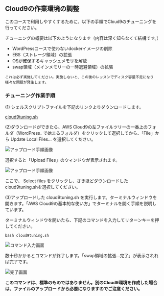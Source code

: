 ## Cloud9の作業環境の調整

このコースで利用しやすくするために、以下の手順でCloud9のチューニングを行ってください。

チューニングの概要は以下のようになります（内容は深く知らなくて結構です。）
- WordPressコースで使わないdockerイメージの削除
- EBS（ストレージ領域）の拡張
- OSが確保するキャッシュメモリを解放
- swap領域（メインメモリーの一時退避領域）の拡張

```
これは必ず実施してください。実施しないと、この後のレッスンでディスク容量不足になり様々な問題が発生します。
```


### チューニング作業手順

(1) シェルスクリプトファイルを下記のリンクよりダウンロードします。

[cloud9tuning.sh](shell/cloud9tuning.sh)

(2)ダウンロードができたら、AWS Cloud9の左ファイルツリーの一番上のフォルダ（WordPress_ で始まるフォルダ）をクリックして選択してから、「File」から Update Local Files... を選択してください。

![アップロード手順画像](https://techacademy.s3.amazonaws.com/bootcamp/lessons/orientation/cloud9_wordpress_4.png)

選択すると「Upload Files」のウィンドウが表示されます。

![アップロード手順画像](https://s3-ap-northeast-1.amazonaws.com/techacademy-bootcamp/pictures/428/original.png)

ここで、 Select files をクリックし、さきほどダウンロードしたcloud9tuning.shを選択してください。

(3)アップロードした cloud9tuning.sh を実行します。ターミナルウィンドウを開きます。「AWS Cloud9の基本的な使い方」でターミナルを開く手順を説明しています。

ターミナルウィンドウを開いたら、下記のコマンドを入力してリターンキーを押してください。

```
bash cloud9tuning.sh
```

![コマンド入力画面](https://i.gyazo.com/a23f71b4d83c0efdb7ebb0248d5d16b9.png)

数十秒かかるとコマンドが終了します。「swap領域の拡張...完了」が表示されれば完了です。

![完了画面](https://i.gyazo.com/df8c06601e867f8d05c142d36d875b2c.png)


**このコマンドは、標準のものではありません。別のCloud9環境を作成した場合は、ファイルのアップロードから必要になりますのでご注意ください。**
